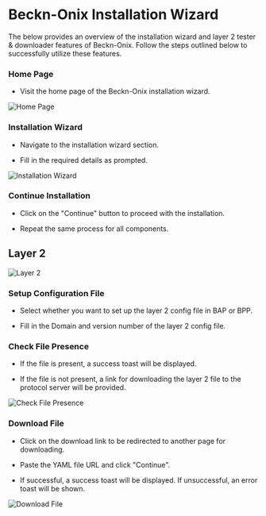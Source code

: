# Beckn-Onix Installation Wizard



The below provides an overview of the installation wizard and layer 2 tester & downloader features of Beckn-Onix. Follow the steps outlined below to successfully utilize these features.



### Home Page

- Visit the home page of the Beckn-Onix installation wizard.



![Home Page](https://github.com/beckn/beckn-onix/assets/85678545/e8674a29-b6e2-4fb2-a5ad-c76166bf1174)



### Installation Wizard

- Navigate to the installation wizard section.

- Fill in the required details as prompted.



![Installation Wizard](https://github.com/beckn/beckn-onix/assets/85678545/e9cec587-299f-4793-9045-c7c01551ad51)



### Continue Installation

- Click on the "Continue" button to proceed with the installation.

- Repeat the same process for all components.



## Layer 2



![Layer 2](https://github.com/beckn/beckn-onix/assets/85678545/32978858-5303-43b2-b0b5-517ee98ec6c3)



### Setup Configuration File

- Select whether you want to set up the layer 2 config file in BAP or BPP.

- Fill in the Domain and version number of the layer 2 config file.



### Check File Presence

- If the file is present, a success toast will be displayed.

- If the file is not present, a link for downloading the layer 2 file to the protocol server will be provided.



![Check File Presence](https://github.com/beckn/beckn-onix/assets/85678545/31aaf210-9fef-4c33-b651-7231cd900f0a)



### Download File

- Click on the download link to be redirected to another page for downloading.

- Paste the YAML file URL and click "Continue".

- If successful, a success toast will be displayed. If unsuccessful, an error toast will be shown.



![Download File](https://github.com/beckn/beckn-onix/assets/85678545/0dd9d456-66ca-4e2a-abc1-ba8dd98719c1)
